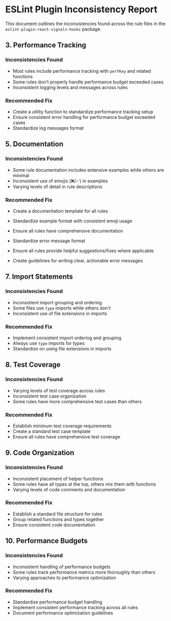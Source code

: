 # ESLint Plugin Inconsistency Report

This document outlines the inconsistencies found across the rule files in the `eslint-plugin-react-signals-hooks` package.

## 3. Performance Tracking

### Inconsistencies Found

- Most rules include performance tracking with `perfKey` and related functions
- Some rules don't properly handle performance budget exceeded cases
- Inconsistent logging levels and messages across rules

### Recommended Fix

- Create a utility function to standardize performance tracking setup
- Ensure consistent error handling for performance budget exceeded cases
- Standardize log messages format

## 5. Documentation

### Inconsistencies Found

- Some rule documentation includes extensive examples while others are minimal
- Inconsistent use of emojis (❌/✅) in examples
- Varying levels of detail in rule descriptions

### Recommended Fix

- Create a documentation template for all rules
- Standardize example format with consistent emoji usage
- Ensure all rules have comprehensive documentation

- Standardize error message format
- Ensure all rules provide helpful suggestions/fixes where applicable
- Create guidelines for writing clear, actionable error messages

## 7. Import Statements

### Inconsistencies Found

- Inconsistent import grouping and ordering
- Some files use `type` imports while others don't
- Inconsistent use of file extensions in imports

### Recommended Fix

- Implement consistent import ordering and grouping
- Always use `type` imports for types
- Standardize on using file extensions in imports

## 8. Test Coverage

### Inconsistencies Found

- Varying levels of test coverage across rules
- Inconsistent test case organization
- Some rules have more comprehensive test cases than others

### Recommended Fix

- Establish minimum test coverage requirements
- Create a standard test case template
- Ensure all rules have comprehensive test coverage

## 9. Code Organization

### Inconsistencies Found

- Inconsistent placement of helper functions
- Some rules have all types at the top, others mix them with functions
- Varying levels of code comments and documentation

### Recommended Fix

- Establish a standard file structure for rules
- Group related functions and types together
- Ensure consistent code documentation

## 10. Performance Budgets

### Inconsistencies Found

- Inconsistent handling of performance budgets
- Some rules track performance metrics more thoroughly than others
- Varying approaches to performance optimization

### Recommended Fix

- Standardize performance budget handling
- Implement consistent performance tracking across all rules
- Document performance optimization guidelines
